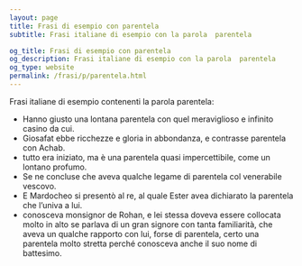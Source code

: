 ```yaml
---
layout: page
title: Frasi di esempio con parentela 
subtitle: Frasi italiane di esempio con la parola  parentela

og_title: Frasi di esempio con parentela 
og_description: Frasi italiane di esempio con la parola  parentela
og_type: website
permalink: /frasi/p/parentela.html
---
```


Frasi italiane di esempio contenenti la parola parentela:


- Hanno giusto una lontana parentela con quel meraviglioso e infinito casino da cui.
- Giosafat ebbe ricchezze e gloria in abbondanza, e contrasse parentela con Achab.
- tutto era iniziato, ma è una parentela quasi impercettibile, come un lontano profumo.
- Se ne concluse che aveva qualche legame di parentela col venerabile vescovo.
- E Mardocheo si presentò al re, al quale Ester avea dichiarato la parentela che l’univa a lui.
- conosceva monsignor de Rohan, e lei stessa doveva essere collocata molto in alto se parlava di un gran signore con tanta familiarità, che aveva un qualche rapporto con lui, forse di parentela, certo una parentela molto stretta perché conosceva anche il suo nome di battesimo.
